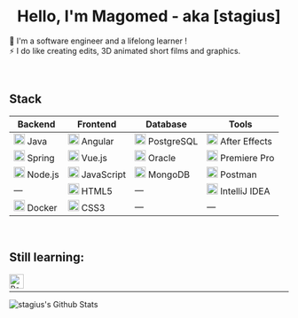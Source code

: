 <h1 align="center">Hello, I'm Magomed - aka [stagius]</h1>
<p align="center">
  
🔭 I'm a software engineer and a lifelong learner !<br />
⚡ I do like creating edits, 3D animated short films and graphics.

</p>

<br />
  
<h2>Stack</h2>

| Backend                                                                  | Frontend                                                                  | Database                                                                  | Tools                                                                        |
|--------------------------------------------------------------------------|---------------------------------------------------------------------------|---------------------------------------------------------------------------|------------------------------------------------------------------------------|
| <img src="https://www.vectorlogo.zone/logos/java/java-wordmark.svg" alt="Java" width="20"/> Java        | <img src="https://cdn.jsdelivr.net/npm/simple-icons@v14/icons/angular.svg" alt="Angular" width="20"/> Angular        | <img src="https://cdn.jsdelivr.net/npm/simple-icons@v14/icons/postgresql.svg" alt="PostgreSQL" width="20"/> PostgreSQL        | <img src="https://cdn.jsdelivr.net/npm/simple-icons@v14/icons/adobeaftereffects.svg" alt="After Effects" width="20"/> After Effects |
| <img src="https://cdn.jsdelivr.net/npm/simple-icons@v14/icons/spring.svg" alt="Spring" width="20"/> Spring  | <img src="https://cdn.jsdelivr.net/npm/simple-icons@v14/icons/vue-dot-js.svg" alt="Vue.js" width="20"/> Vue.js      | <img src="https://cdn.jsdelivr.net/npm/simple-icons@v14/icons/oracle.svg" alt="Oracle" width="20"/> Oracle                    | <img src="https://cdn.jsdelivr.net/npm/simple-icons@v14/icons/adobepremierepro.svg" alt="Premiere Pro" width="20"/> Premiere Pro  |
| <img src="https://cdn.jsdelivr.net/npm/simple-icons@v14/icons/node-dot-js.svg" alt="Node.js" width="20"/> Node.js   | <img src="https://cdn.jsdelivr.net/npm/simple-icons@v14/icons/javascript.svg" alt="JavaScript" width="20"/> JavaScript | <img src="https://cdn.jsdelivr.net/npm/simple-icons@v14/icons/mongodb.svg" alt="MongoDB" width="20"/> MongoDB                 | <img src="https://cdn.jsdelivr.net/npm/simple-icons@v14/icons/postman.svg" alt="Postman" width="20"/> Postman                |
| —                                                                         | <img src="https://cdn.jsdelivr.net/npm/simple-icons@v14/icons/html5.svg" alt="HTML5" width="20"/> HTML5           | —                                                                         | <img src="https://cdn.jsdelivr.net/npm/simple-icons@v14/icons/intellijidea.svg" alt="IntelliJ IDEA" width="20"/> IntelliJ IDEA  |
| <img src="https://cdn.jsdelivr.net/npm/simple-icons@v14/icons/docker.svg" alt="Docker" width="20"/> Docker         | <img src="https://cdn.jsdelivr.net/npm/simple-icons@v14/icons/css3.svg" alt="CSS3" width="20"/> CSS3             | —                                                                               |  —                                                                          |






<br />

<h2>Still learning:</h2>

<img align="left" alt="React" width="26px" src="https://simpleicons.org/icons/react.svg" />

<br />

---

<img alt="stagius's Github Stats" src="https://github-readme-stats.vercel.app/api/top-langs/?username=stagius&card_width=500&theme=buefy" />

